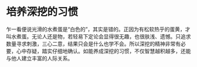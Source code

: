 # 培养深挖的习惯

乍一看便说光滑的水煮蛋是“白色的”，其实是错的。正因为有松软热乎的蛋黄，才叫水煮蛋。无论人还是物，若轻易下定论会显得很无趣，也很肤浅、遗憾。只追求数量寻求刺激，三心二意，结果只会是什么也学不会。所以深挖的精神非常有必要，心中存疑，踏实仔细地确认。如能养成深挖的习惯，不仅智慧越积越多，还能与他人建立丰富的人际关系。
